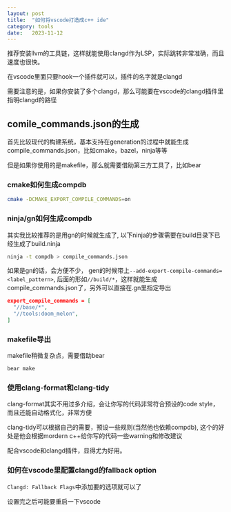 ```yaml
---
layout: post
title:  "如何将vscode打造成c++ ide"
category: tools
date:   2023-11-12
---
```


推荐安装llvm的工具链，这样就能使用clangd作为LSP，实际跳转非常准确，而且速度也很快。

在vscode里面只要hook一个插件就可以，插件的名字就是clangd

需要注意的是，如果你安装了多个clangd，那么可能要在vscode的clangd插件里指明clangd的路径

## comile_commands.json的生成

首先比较现代的构建系统，基本支持在generation的过程中就能生成compile_commands.json，比如cmake，bazel，ninja等等

但是如果你使用的是makefile，那么就需要借助第三方工具了，比如bear

### cmake如何生成compdb

```bash
cmake -DCMAKE_EXPORT_COMPILE_COMMANDS=on
```

### ninja/gn如何生成compdb

其实我比较推荐的是用gn的时候就生成了, 以下ninja的步骤需要在build目录下已经生成了build.ninja

```bash
ninja -t compdb > compile_commands.json
```

如果是gn的话，会方便不少， gen的时候带上`--add-export-compile-commands=<label_pattern>`, 后面的形如`//build/*`，这样就能生成compile_commands.json了，另外可以直接在.gn里指定导出

```json
export_compile_commands = [
  "//base/*",
  "//tools:doom_melon",
]
```

### makefile导出

makefile稍微复杂点，需要借助bear

```bash
bear make
```

### 使用clang-format和clang-tidy

clang-format其实不用过多介绍，会让你写的代码非常符合预设的code style，而且还能自动格式化，非常方便

clang-tidy可以根据自己的需要，预设一些规则(当然他也依赖compdb), 这个的好处是他会根据mordern c++给你写的代码一些warning和修改建议

配合vscode和clangd插件，显得尤为好用。

### 如何在vscode里配置clangd的fallback option

`Clangd: Fallback Flags`中添加要的选项就可以了

设置完之后可能要重启一下vscode
